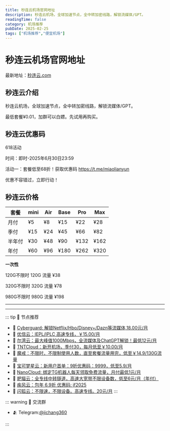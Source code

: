 ```yaml
---
title: 秒连云机场官网地址
description: 秒连云机场，全球加速节点，全中转加密线路，解锁流媒体/GPT。
readingTime: false
category: 机场推荐
pubDate: 2025-02-25
tags: ["机场推荐","便宜机场"]
---
```


# 秒连云机场官网地址

最新地址：[秒连云.com](https://a.suola.link/youxinyun)

## 秒连云介绍

秒连云机场，全球加速节点，全中转加密线路，解锁流媒体/GPT。

最低套餐¥0.01，加群可以白嫖。先试用再购买。

## 秒连云优惠码

618活动

时间：即时-2025年6月30日23:59

活动一：套餐低至68折！获取优惠码 https://t.me/miaolianyun

优惠不容错过，立即行动！

## 秒连云价格

|套餐|mini|Air|Base|Pro|Max|
|----|----|----|----|----|----|
|月付|¥5|¥8|¥15|¥22|¥28|
|季付|¥15|¥24|¥45|¥66|¥82|
|半年付|¥30|¥48|¥90|¥132|¥162|
|年付|¥60|¥96|¥180|¥262|¥320|

**一次性**

120G不限时 120G 流量 ¥38

320G不限时 320G 流量 ¥78

980G不限时 980G 流量 ¥198


---------
---------

::: tip 🎉 节点推荐
- 🚀 [Cyberguard: 解锁Netflix/Hbo/Disney+/Dazn等流媒体,18.00元/月](https://www.cyberguard.best/#/register?code=XsreC0T5)<br>
- 🚀 [优信云：IEPL/IPLC 高速专线，￥15.00/月](https://www.优信云.com/#/register?code=JRtE5uIV)<br>
- 🚀 [尔湾云：最大峰值1000Mbps，全流媒体及ChatGPT解锁！最低12元/月](https://erwan6.net/auth/register?code=BoObCd)<br>
- 🚀 [TNTCloud：新开机场，季付30，每月低至￥10.00/月](https://haibing822.tntvipaff.cc/#/register?code=GtjJVgml)<br>
- 🚀 [魔戒：不限时，不限制使用人数，直至套餐流量用完，低至￥14.9/130G流量](https://mojie.app/#/register?code=sSdtPtLo)<br>
- 🚀 [宝可梦星云：新用户首单：9折优惠码：9999，低至5.9/月 ](https://love.521pokemon.com/register?code=56ERkkxp)<br>
- 🚀 [NanoCloud: 绑定TG机器人每天领取免费流量，月付最低1元/月](https://edu.uodoo.bid/auth/register?code=JMiOQDHf)<br>
- 🚀 [肥猫云：全专线中转隧道，高速大宽带不限设备数，低至6元/月（年付）](https://fchb1188.fcvipaff.cc/register?aff=X1vZd2wf)<br>
- 🚀 [疾风云：包年 6.9折 优惠码: jf2025](https://homes.tr25.cn?code=ReCm)<br>
- 🚀 [闪狐云：不限速，不限设备。高速专线。20元/月](https://inv02.ffaff.cc/register?aff=WQApz2pv)
:::

::: warning  💬 交流群

- 🫂 Telegram:[@jichang360](https://t.me/jichang360)

:::
